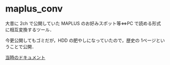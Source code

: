 # maplus_conv

大昔に 2ch で公開していた MAPLUS のお好みスポット等⇔PC で読める形式に相互変換するツール．

今更公開してもゴミだが，HDD の肥やしになっていたので，歴史の 1ページということで公開．

[当時のドキュメント](https://web.archive.org/web/20081228234621/http://park.geocities.jp:80/maplusconv/maplus_conv.html)